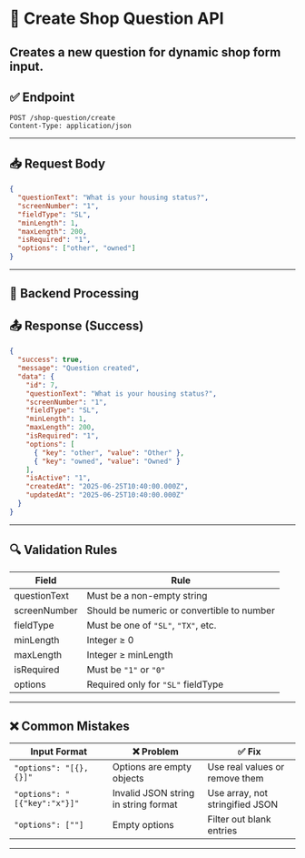 # 🛒 Create Shop Question API
Creates a new question for dynamic shop form input.
---

## ✅ Endpoint

```http
POST /shop-question/create
Content-Type: application/json
```

---

## 📥 Request Body

```json
{
  "questionText": "What is your housing status?",
  "screenNumber": "1",
  "fieldType": "SL",
  "minLength": 1,
  "maxLength": 200,
  "isRequired": "1",
  "options": ["other", "owned"]
}
```


---

## 🔁 Backend Processing

## 📤 Response (Success)

```json
{
  "success": true,
  "message": "Question created",
  "data": {
    "id": 7,
    "questionText": "What is your housing status?",
    "screenNumber": "1",
    "fieldType": "SL",
    "minLength": 1,
    "maxLength": 200,
    "isRequired": "1",
    "options": [
      { "key": "other", "value": "Other" },
      { "key": "owned", "value": "Owned" }
    ],
    "isActive": "1",
    "createdAt": "2025-06-25T10:40:00.000Z",
    "updatedAt": "2025-06-25T10:40:00.000Z"
  }
}
```

---

## 🔍 Validation Rules

| Field         | Rule                                              |
|---------------|---------------------------------------------------|
| questionText  | Must be a non-empty string                        |
| screenNumber  | Should be numeric or convertible to number        |
| fieldType     | Must be one of `"SL"`, `"TX"`, etc.               |
| minLength     | Integer ≥ 0                                       |
| maxLength     | Integer ≥ minLength                               |
| isRequired    | Must be `"1"` or `"0"`                            |
| options       | Required only for `"SL"` fieldType                |

---

## ❌ Common Mistakes

| Input Format                        | ❌ Problem                              | ✅ Fix                              |
|-------------------------------------|-----------------------------------------|-------------------------------------|
| `"options": "[{}, {}]"`             | Options are empty objects               | Use real values or remove them      |
| `"options": "[{"key":"x"}]"`    | Invalid JSON string in string format    | Use array, not stringified JSON     |
| `"options": [""]`                   | Empty options                           | Filter out blank entries            |

---


